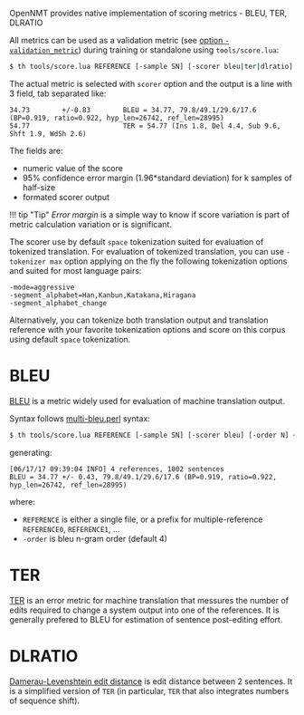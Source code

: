 OpenNMT provides native implementation of scoring metrics - BLEU, TER, DLRATIO

All metrics can be used as a validation metric (see [option `-validation_metric`](../options/train/#trainer-options)) during training or standalone using `tools/score.lua`:

```bash
$ th tools/score.lua REFERENCE [-sample SN] [-scorer bleu|ter|dlratio] PARAMS < OUT
```

The actual metric is selected with `scorer` option and the output is a line with 3 field, tab separated like:

```
34.73        +/-0.83        BLEU = 34.77, 79.8/49.1/29.6/17.6 (BP=0.919, ratio=0.922, hyp_len=26742, ref_len=28995)
54.77                       TER = 54.77 (Ins 1.8, Del 4.4, Sub 9.6, Shft 1.9, WdSh 2.6)
```

The fields are:

* numeric value of the score
* 95% confidence error margin (1.96\*standard deviation) for k samples of half-size
* formated scorer output

!!! tip "Tip"
    *Error margin* is a simple way to know if score variation is part of metric calculation variation or is significant.

The scorer use by default `space` tokenization suited for evaluation of tokenized translation. For evaluation of tokenized translation,
you can use `-tokenizer max` option applying on the fly the following tokenization options and suited for most language pairs:

```
-mode=aggressive
-segment_alphabet=Han,Kanbun,Katakana,Hiragana
-segment_alphabet_change
```

Alternatively, you can tokenize both translation output and translation reference with your favorite tokenization options and score 
on this corpus using default `space` tokenization.

# BLEU

[BLEU](https://en.wikipedia.org/wiki/BLEU) is a metric widely used for evaluation of machine translation output.

Syntax follows [multi-bleu.perl](https://github.com/moses-smt/mosesdecoder/blob/master/scripts/generic/multi-bleu.perl) syntax:

```bash
$ th tools/score.lua REFERENCE [-sample SN] [-scorer bleu] [-order N] < OUT
```

generating:
```log
[06/17/17 09:39:04 INFO] 4 references, 1002 sentences
BLEU = 34.77 +/- 0.43, 79.8/49.1/29.6/17.6 (BP=0.919, ratio=0.922, hyp_len=26742, ref_len=28995)
```

where:

* `REFERENCE` is either a single file, or a prefix for multiple-reference `REFERENCE0`, `REFERENCE1`, ...
* `-order` is bleu n-gram order (default 4)

# TER

[TER](http://www.cs.umd.edu/~snover/tercom/) is an error metric for machine translation that messures the number of edits required to change a system output into one of the references. It is generally prefered to BLEU for estimation of sentence post-editing effort.

# DLRATIO

[Damerau-Levenshtein edit distance](https://en.wikipedia.org/wiki/Damerau–Levenshtein_distance) is edit distance between 2 sentences. It is a simplified version of `TER` (in particular, `TER` that also integrates numbers of sequence shift).




